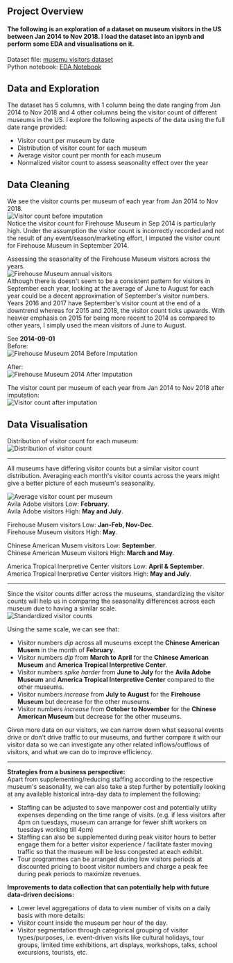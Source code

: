 ## Project Overview

#### The following is an exploration of a dataset on museum visitors in the US between Jan 2014 to Nov 2018. I load the dataset into an ipynb and perform some EDA and visualisations on it.   

Dataset file: [musemu visitors dataset](museum_visitors.csv)  
Python notebook: [EDA Notebook](museum_visitor_analysis.ipynb)  

## Data and Exploration
The dataset has 5 columns, with 1 column being the date ranging from Jan 2014 to Nov 2018 and 4 other columns being the visitor count of different museums in the US. I explore the following aspects of the data using the full date range provided:
- Visitor count per museum by date  
- Distribution of visitor count for each museum   
- Average visitor count per month for each museum  
- Normalized visitor count to assess seasonality effect over the year    

## Data Cleaning
We see the visitor counts per museum of each year from Jan 2014 to Nov 2018.    
![Visitor count before imputation](imgs/visitor_count_per_museum_before_impute.png)    
Notice the visitor count for Firehouse Museum in Sep 2014 is particularly high. Under the assumption the visitor count is incorrectly recorded and not the result of any event/season/marketing effort, I imputed the visitor count for Firehouse Museum in September 2014.    

Assessing the seasonality of the Firehouse Museum visitors across the years.  
![Firehouse Museum annual visitors](imgs/firehouse_museum_annual_visitors.png)  
Although there is doesn't seem to be a consistent pattern for visitors in September each year, looking at the average of June to August for each year could be a decent approximation of September's visitor numbers.  
Years 2016 and 2017 have September's visitor count at the end of a downtrend whereas for 2015 and 2018, the visitor count ticks upwards. With heavier emphasis on 2015 for being more recent to 2014 as compared to other years, I simply used the mean visitors of June to August.  

See <b>2014-09-01</b>   
Before:  
![Firehouse Museum 2014 Before Imputation](imgs/firehouse_museum_2014_before2.png)  

After:  
![Firehouse Museum 2014 After Imputation](imgs/firehouse_museum_2014_after.png)  


The visitor count per museum of each year from Jan 2014 to Nov 2018 after imputation:  
![Visitor count after imputation](imgs/visitor_count_per_museum_after_impute.png)  

## Data Visualisation  
Distribution of visitor count for each museum:  
![Distribution of visitor count](imgs/distribution_museum_visitors.png)  

---

All museums have differing visitor counts but a similar visitor count distribution. Averaging each month's visitor counts across the years might give a better picture of each museum's seasonality.  

![Average visitor count per museum](imgs/museum_visitor_monthly_average.png)  
Avila Adobe visitors Low: __February__.  
Avila Adobe visitors High: __May and July__.  

Firehouse Musem visitors Low: __Jan-Feb, Nov-Dec__.  
Firehouse Museum visitors High: __May__.  

Chinese American Musem visitors Low: __September__.  
Chinese American Museum visitors High: __March and May__.  

America Tropical Inerpretive Center visitors Low: __April & September__.  
America Tropical Inerpretive Center visitors High: __May and July__.  

---

Since the visitor counts differ across the museums, standardizing the visitor counts will help us in comparing the seasonality differences across each museum due to having a similar scale.  
![Standardized visitor counts](imgs/standardized_visitor_counts.png)  

Using the same scale, we can see that:  
- Visitor numbers *dip* across all museums except the __Chinese American Musem__ in the month of __February__.  
- Visitor numbers *dip* from __March to April__ for the __Chinese American Museum__ and __America Tropical Interpretive Center__.  
- Visitor numbers *spike harder* from __June to July__ for the __Avila Adobe Museum__ and __America Tropical Interpretive Center__ compared to the other museums.  
- Visitor numbers *increase* from __July to August__ for the __Firehouse Museum__ but decrease for the other museums.  
- Visitor numbers *increase* from __October to November__ for the __Chinese American Museum__ but decrease for the other museums.  

Given more data on our visitors, we can narrow down what seasonal events drive or don't drive traffic to our museums, and further compare it with our visitor data so we can investigate any other related inflows/outflows of visitors, and what we can do to improve efficiency.    

---

__Strategies from a business perspective:__  
Apart from supplementing/reducing staffing according to the respective museum's seasonality, we can also take a step further by potentially looking at any available historical intra-day data to implement the following:  

- Staffing can be adjusted to save manpower cost and potentially utility expenses depending on the time range of visits. (e.g. if less visitors after 4pm on tuesdays, museum can arrange for fewer shift workers on tuesdays working till 4pm)  
- Staffing can also be supplemented during peak visitor hours to better engage them for a better visitor experience / facilitate faster moving traffic so that the museum will be less congested at each exhibit.  
- Tour programmes can be arranged during low visitors periods at discounted pricing to boost visitor numbers and charge a peak fee during peak periods to maximize revenues.  

__Improvements to data collection that can potentially help with future data-driven decisions:__  
- Lower level aggregations of data to view number of visits on a daily basis with more details:   
- Visitor count inside the museum per hour of the day.  
- Visitor segmentation through categorical grouping of visitor types/purposes, i.e. event-driven visits like cultural holidays, tour groups, limited time exhibitions, art displays, workshops, talks, school excursions, tourists, etc.
